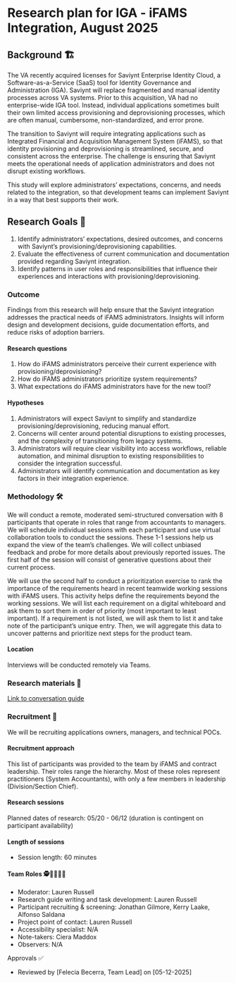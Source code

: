 # Research plan for IGA - iFAMS Integration, August 2025
## Background 🏗️
The VA recently acquired licenses for Saviynt Enterprise Identity Cloud, a Software-as-a-Service (SaaS) tool for Identity Governance and Administration (IGA). Saviynt will replace fragmented and manual identity processes across VA systems. Prior to this acquisition, VA had no enterprise-wide IGA tool. Instead, individual applications sometimes built their own limited access provisioning and deprovisioning processes, which are often manual, cumbersome, non-standardized, and error prone. 

The transition to Saviynt will require integrating applications such as Integrated Financial and Acquisition Management System (iFAMS), so that identity provisioning and deprovisioning is streamlined, secure, and consistent across the enterprise. The challenge is ensuring that Saviynt meets the operational needs of application administrators and does not disrupt existing workflows. 

This study will explore administrators’ expectations, concerns, and needs related to the integration, so that development teams can implement Saviynt in a way that best supports their work. 

## Research Goals 🥅
1. Identify administrators’ expectations, desired outcomes, and concerns with Saviynt’s provisioning/deprovisioning capabilities. 
2. Evaluate the effectiveness of current communication and documentation provided regarding Saviynt integration. 
3. Identify patterns in user roles and responsibilities that influence their experiences and interactions with provisioning/deprovisioning. 

### Outcome
Findings from this research will help ensure that the Saviynt integration addresses the practical needs of iFAMS administrators. Insights will inform design and development decisions, guide documentation efforts, and reduce risks of adoption barriers. 

#### Research questions
1. How do iFAMS administrators perceive their current experience with provisioning/deprovisioning? 
2. How do iFAMS administrators prioritize system requirements? 
3. What expectations do iFAMS administrators have for the new tool? 

#### Hypotheses

1. Administrators will expect Saviynt to simplify and standardize provisioning/deprovisioning, reducing manual effort. 
2. Concerns will center around potential disruptions to existing processes, and the complexity of transitioning from legacy systems. 
3. Administrators will require clear visibility into access workflows, reliable automation, and minimal disruption to existing responsibilities to consider the integration successful. 
4. Administrators will identify communication and documentation as key factors in their integration experience. 

### Methodology 🛠️
We will conduct a remote, moderated semi-structured conversation with 8 participants that operate in roles that range from accountants to managers. We will schedule individual sessions with each participant and use virtual collaboration tools to conduct the sessions. These 1-1 sessions help us expand the view of the team’s challenges. We will collect unbiased feedback and probe for more details about previously reported issues. The first half of the session will consist of generative questions about their current process.  

We will use the second half to conduct a prioritization exercise to rank the importance of the requirements heard in recent teamwide working sessions with iFAMS users. This activity helps define the requirements beyond the working sessions. We will list each requirement on a digital whiteboard and ask them to sort them in order of priority (most important to least important). If a requirement is not listed, we will ask them to list it and take note of the participant’s unique entry. Then, we will aggregate this data to uncover patterns and prioritize next steps for the product team. 

#### Location
Interviews will be conducted remotely via Teams. 
 
### Research materials 📔
[Link to conversation guide](https://github.com/department-of-veterans-affairs/va.gov-team/blob/master/products/single-sign-on/research/IGA/iFAMS-discovery-research-convo-guide.md)

### Recruitment 🎯
We will be recruiting applications owners, managers, and technical POCs. 

#### Recruitment approach
This list of participants was provided to the team by iFAMS and contract leadership. Their roles range the hierarchy. Most of these roles represent practitioners (System Accountants), with only a few members in leadership (Division/Section Chief). 

#### Research sessions
Planned dates of research: 05/20 - 06/12 (duration is contingent on participant availability)

#### Length of sessions
- Session length: 60 minutes

#### Team Roles 🕵️👩‍💻👩‍🔬
- Moderator: Lauren Russell
- Research guide writing and task development: Lauren Russell
- Participant recruiting & screening: Jonathan Gilmore, Kerry Laake, Alfonso Saldana
- Project point of contact: Lauren Russell
- Accessibility specialist: N/A
- Note-takers: Ciera Maddox
- Observers: N/A


Approvals ✅
- Reviewed by [Felecia Becerra, Team Lead] on [05-12-2025]
